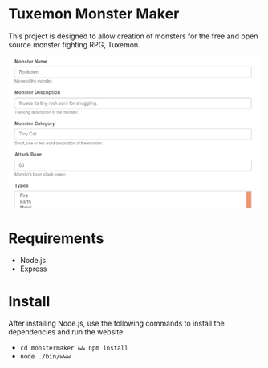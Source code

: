 # Tuxemon Monster Maker

This project is designed to allow creation of monsters for the free and open source
monster fighting RPG, Tuxemon.

![screenshot](monstermaker.png)

# Requirements

* Node.js
* Express


# Install

After installing Node.js, use the following commands to install the
dependencies and run the website:

* `cd monstermaker && npm install`  
* `node ./bin/www`
